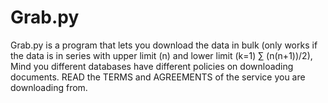 # Grab.py
Grab.py is a program that lets you download the data in bulk (only works if the data is in series with upper limit (n) and lower limit (k=1) ∑ (n(n+1))/2), Mind you different databases have different policies on downloading documents. READ the TERMS and AGREEMENTS of the service you are downloading from. 
